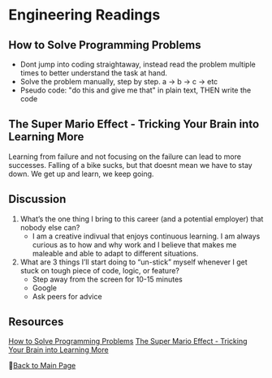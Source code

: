 # Engineering Readings

## How to Solve Programming Problems
- Dont jump into coding straightaway, instead read the problem multiple times to better understand the task at hand. 
- Solve the problem manually, step by step. a -> b -> c -> etc
- Pseudo code: "do this and give me that" in plain text, THEN write the code

## The Super Mario Effect - Tricking Your Brain into Learning More

Learning from failure and not focusing on the failure can lead to more successes. Falling of a bike sucks, but that doesnt mean we have to stay down. We get up and learn, we keep going. 

## Discussion

1. What’s the one thing I bring to this career (and a potential employer) that nobody else can?
    - I am a creative indivual that enjoys continuous learning. I am always curious as to how and why work and I believe that makes me maleable and able to adapt to different situations. 
2. What are 3 things I’ll start doing to “un-stick” myself whenever I get stuck on tough piece of code, logic, or feature?
   - Step away from the screen for 10-15 minutes
   - Google
   - Ask peers for advice 

## Resources
[How to Solve Programming Problems](https://simpleprogrammer.com/solving-problems-breaking-it-down/)
[The Super Mario Effect - Tricking Your Brain into Learning More](https://www.youtube.com/watch?v=9vJRopau0g0)

📔[Back to Main Page](README.md)